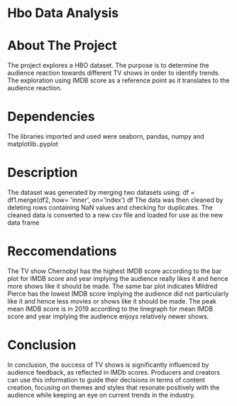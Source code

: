 # Hbo Data Analysis
# About The Project
The project explores a HBO dataset. The purpose is to determine the audience reaction towards different TV shows in order to identify trends.
The exploration using IMDB score as a reference point as it translates to the audience reaction.
# Dependencies
The libraries imported and used were seaborn, pandas, numpy and matplotlib..pyplot
# Description
The dataset was generated by merging two datasets using:
df = df1.merge(df2, how= 'inner', on='index')
df
The data was then cleaned by deleting rows containing NaN values and checking for duplicates.
The cleaned data is converted to a new csv file and loaded for use as the new data frame



# Reccomendations
The TV show Chernobyl has the highest IMDB score according to the bar plot for IMDB score and year implying the audience really likes it and hence more shows like it should be made.
The same bar plot indicates Mildred Pierce has the lowest IMDB score implying the audience did not particularly like it and hence less movies or shows like it should be made.
The peak mean IMDB score is in 2019 according to the linegraph for mean IMDB score and year implying the audience enjoys relatively newer shows.
# Conclusion
In conclusion, the success of TV shows is significantly influenced by audience feedback, as reflected in IMDb scores. Producers and creators can use this information to guide their decisions in terms of content creation, focusing on themes and styles that resonate positively with the audience while keeping an eye on current trends in the industry.
